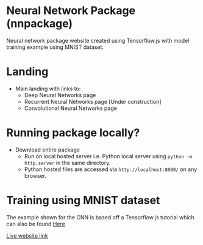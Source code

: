 # Neural Network Package (nnpackage)
Neural network package website created using Tensorflow.js with model training example using MNIST dataset.


# Landing
- Main landing with links to:
    * Deep Neural Networks page
    * Recurrent Neural Networks page [Under construction]
    * Convolutional Neural Networks page


# Running package locally?
- Download entire package
   * Run on local hosted server i.e. Python local server using `python -m http.server` in the same directory.
   * Python hosted files are accessed via `http://localhost:8000/` on any browser.
   
   
# Training using MNIST dataset
The example shown for the CNN is based off a Tensorflow.js tutorial which can also be found [Here](https://www.tensorflow.org/js/tutorials/training/handwritten_digit_cnn)


[Live website link](https://cindered.github.io/nnpackage/)
